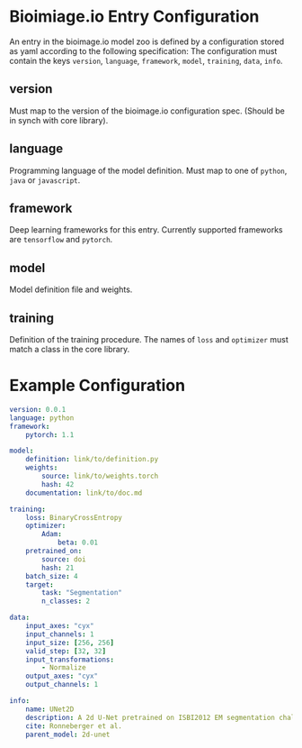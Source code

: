 # Bioimiage.io Entry Configuration

An entry in the bioimage.io model zoo is defined by a configuration stored as yaml according to the following specification:
The configuration must contain the keys  `version`, `language`, `framework`, `model`, `training`, `data`, `info`.

## version

Must map to the version of the bioimage.io configuration spec. (Should be in synch with core library).

## language

Programming language of the model definition. Must map to one of `python`, `java` or `javascript`.

## framework

Deep learning frameworks for this entry. Currently supported frameworks are `tensorflow` and `pytorch`.

## model

Model definition file and weights.

## training

Definition of the training procedure.
The names of `loss` and `optimizer` must match a class in the core library.


# Example Configuration

```yaml
version: 0.0.1
language: python
framework:
    pytorch: 1.1

model:
    definition: link/to/definition.py
    weights:
        source: link/to/weights.torch
        hash: 42
    documentation: link/to/doc.md

training:
    loss: BinaryCrossEntropy
    optimizer:
        Adam:
            beta: 0.01
    pretrained_on:
        source: doi
        hash: 21
    batch_size: 4
    target:
        task: "Segmentation"
        n_classes: 2

data:
    input_axes: "cyx"
    input_channels: 1
    input_size: [256, 256]
    valid_step: [32, 32]
    input_transformations:
        - Normalize
    output_axes: "cyx"
    output_channels: 1

info:
    name: UNet2D
    description: A 2d U-Net pretrained on ISBI2012 EM segmentation challenge.
    cite: Ronneberger et al.
    parent_model: 2d-unet
```
